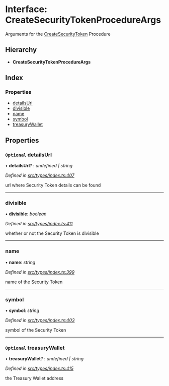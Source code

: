 # Interface: CreateSecurityTokenProcedureArgs

Arguments for the [CreateSecurityToken](../enums/_types_index_.proceduretype.md#createsecuritytoken) Procedure

## Hierarchy

- **CreateSecurityTokenProcedureArgs**

## Index

### Properties

- [detailsUrl](_types_index_.createsecuritytokenprocedureargs.md#optional-detailsurl)
- [divisible](_types_index_.createsecuritytokenprocedureargs.md#divisible)
- [name](_types_index_.createsecuritytokenprocedureargs.md#name)
- [symbol](_types_index_.createsecuritytokenprocedureargs.md#symbol)
- [treasuryWallet](_types_index_.createsecuritytokenprocedureargs.md#optional-treasurywallet)

## Properties

### `Optional` detailsUrl

• **detailsUrl**? : _undefined | string_

_Defined in [src/types/index.ts:407](https://github.com/PolymathNetwork/polymath-sdk/blob/d80c6e9/src/types/index.ts#L407)_

url where Security Token details can be found

---

### divisible

• **divisible**: _boolean_

_Defined in [src/types/index.ts:411](https://github.com/PolymathNetwork/polymath-sdk/blob/d80c6e9/src/types/index.ts#L411)_

whether or not the Security Token is divisible

---

### name

• **name**: _string_

_Defined in [src/types/index.ts:399](https://github.com/PolymathNetwork/polymath-sdk/blob/d80c6e9/src/types/index.ts#L399)_

name of the Security Token

---

### symbol

• **symbol**: _string_

_Defined in [src/types/index.ts:403](https://github.com/PolymathNetwork/polymath-sdk/blob/d80c6e9/src/types/index.ts#L403)_

symbol of the Security Token

---

### `Optional` treasuryWallet

• **treasuryWallet**? : _undefined | string_

_Defined in [src/types/index.ts:415](https://github.com/PolymathNetwork/polymath-sdk/blob/d80c6e9/src/types/index.ts#L415)_

the Treasury Wallet address
